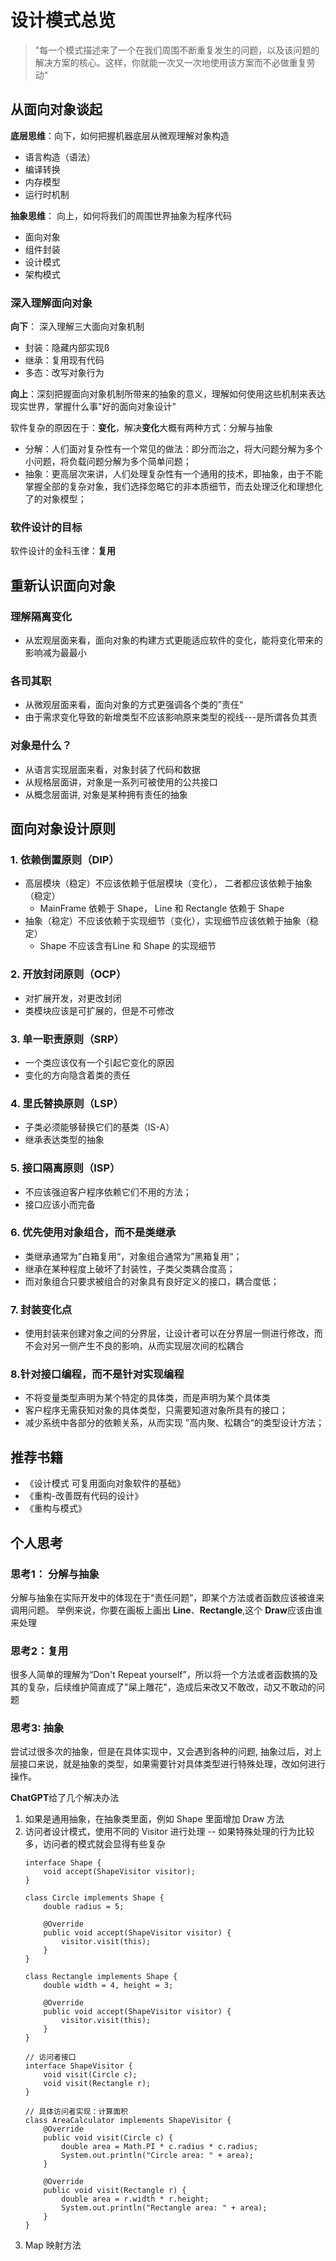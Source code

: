 # 设计模式总览

> "每一个模式描述来了一个在我们周围不断重复发生的问题，以及该问题的解决方案的核心。这样，你就能一次又一次地使用该方案而不必做重复劳动"


## 从面向对象谈起

**底层思维**：向下，如何把握机器底层从微观理解对象构造

+ 语言构造（语法）
+ 编译转换
+ 内存模型
+ 运行时机制


**抽象思维**： 向上，如何将我们的周围世界抽象为程序代码

+ 面向对象
+ 组件封装
+ 设计模式
+ 架构模式

### 深入理解面向对象

**向下**： 深入理解三大面向对象机制

+ 封装：隐藏内部实现ß
+ 继承：复用现有代码
+ 多态：改写对象行为

**向上**：深刻把握面向对象机制所带来的抽象的意义，理解如何使用这些机制来表达现实世界，掌握什么事"好的面向对象设计"


软件复杂的原因在于：**变化**，解决**变化**大概有两种方式：分解与抽象

+ 分解：人们面对复杂性有一个常见的做法：即分而治之，将大问题分解为多个小问题，将负载问题分解为多个简单问题；
+ 抽象：更高层次来讲，人们处理复杂性有一个通用的技术，即抽象，由于不能掌握全部的复杂对象，我们选择忽略它的非本质细节，而去处理泛化和理想化了的对象模型；

### 软件设计的目标

软件设计的金科玉律：**复用**

## 重新认识面向对象

### 理解隔离变化

+ 从宏观层面来看，面向对象的构建方式更能适应软件的变化，能将变化带来的影响减为最最小

### 各司其职

+ 从微观层面来看，面向对象的方式更强调各个类的”责任“
+ 由于需求变化导致的新增类型不应该影响原来类型的视线---是所谓各负其责

### 对象是什么？ 

+ 从语言实现层面来看，对象封装了代码和数据
+ 从规格层面讲，对象是一系列可被使用的公共接口
+ 从概念层面讲, 对象是某种拥有责任的抽象


## 面向对象设计原则

### 1. 依赖倒置原则（DIP）

+ 高层模块（稳定）不应该依赖于低层模块（变化）， 二者都应该依赖于抽象（稳定）
    + MainFrame 依赖于 Shape， Line 和 Rectangle 依赖于 Shape
+ 抽象（稳定）不应该依赖于实现细节（变化），实现细节应该依赖于抽象（稳定）
    + Shape 不应该含有Line 和 Shape 的实现细节

### 2. 开放封闭原则（OCP）

+ 对扩展开发，对更改封闭
+ 类模块应该是可扩展的，但是不可修改

### 3. 单一职责原则（SRP）

+ 一个类应该仅有一个引起它变化的原因
+ 变化的方向隐含着类的责任

### 4. 里氏替换原则（LSP）

+ 子类必须能够替换它们的基类（IS-A）
+ 继承表达类型的抽象

### 5. 接口隔离原则（ISP）

+ 不应该强迫客户程序依赖它们不用的方法；
+ 接口应该小而完备

### 6. 优先使用对象组合，而不是类继承

+ 类继承通常为”白箱复用“，对象组合通常为”黑箱复用“；
+ 继承在某种程度上破坏了封装性，子类父类耦合度高；
+ 而对象组合只要求被组合的对象具有良好定义的接口，耦合度低；

### 7. 封装变化点

+ 使用封装来创建对象之间的分界层，让设计者可以在分界层一侧进行修改，而不会对另一侧产生不良的影响，从而实现层次间的松耦合

### 8.针对接口编程，而不是针对实现编程

+ 不将变量类型声明为某个特定的具体类，而是声明为某个具体类
+ 客户程序无需获知对象的具体类型，只需要知道对象所具有的接口；
+ 减少系统中各部分的依赖关系，从而实现 ”高内聚、松耦合“的类型设计方法；


## 推荐书籍

+ 《设计模式 可复用面向对象软件的基础》
+ 《重构-改善既有代码的设计》
+ 《重构与模式》

## 个人思考

### 思考1： 分解与抽象

分解与抽象在实际开发中的体现在于“责任问题”，即某个方法或者函数应该被谁来调用问题。 举例来说，你要在画板上画出 **Line**、**Rectangle**,这个 **Draw**应该由谁来处理


### 思考2：复用

很多人简单的理解为“Don't Repeat yourself”，所以将一个方法或者函数搞的及其的复杂，后续维护简直成了"屎上雕花"，造成后来改又不敢改，动又不敢动的问题


### 思考3: 抽象

尝试过很多次的抽象，但是在具体实现中，又会遇到各种的问题, 抽象过后，对上层接口来说，就是抽象的类型，如果需要针对具体类型进行特殊处理，改如何进行操作。

**ChatGPT**给了几个解决办法

1. 如果是通用抽象，在抽象类里面，例如 Shape 里面增加 Draw 方法
2. 访问者设计模式，使用不同的 Visitor 进行处理 -- 如果特殊处理的行为比较多，访问者的模式就会显得有些复杂
    ```
    interface Shape {
        void accept(ShapeVisitor visitor);
    }

    class Circle implements Shape {
        double radius = 5;

        @Override
        public void accept(ShapeVisitor visitor) {
            visitor.visit(this);
        }
    }

    class Rectangle implements Shape {
        double width = 4, height = 3;

        @Override
        public void accept(ShapeVisitor visitor) {
            visitor.visit(this);
        }
    }

    // 访问者接口
    interface ShapeVisitor {
        void visit(Circle c);
        void visit(Rectangle r);
    }

    // 具体访问者实现：计算面积
    class AreaCalculator implements ShapeVisitor {
        @Override
        public void visit(Circle c) {
            double area = Math.PI * c.radius * c.radius;
            System.out.println("Circle area: " + area);
        }

        @Override
        public void visit(Rectangle r) {
            double area = r.width * r.height;
            System.out.println("Rectangle area: " + area);
        }
    }

    ```
3. Map 映射方法